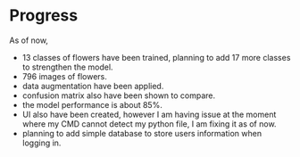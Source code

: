 # Progress


As of now, 
 - 13 classes of flowers have been trained, planning to add 17 more classes to strengthen the model.
 - 796 images of flowers.
 - data augmentation have been applied.
 - confusion matrix also have been shown to compare.
 - the model performance is about 85%.
 - UI also have been created, however I am having issue at the moment where my CMD cannot detect my python file, I am fixing it as of now.
 - planning to add simple database to store users information when logging in.
